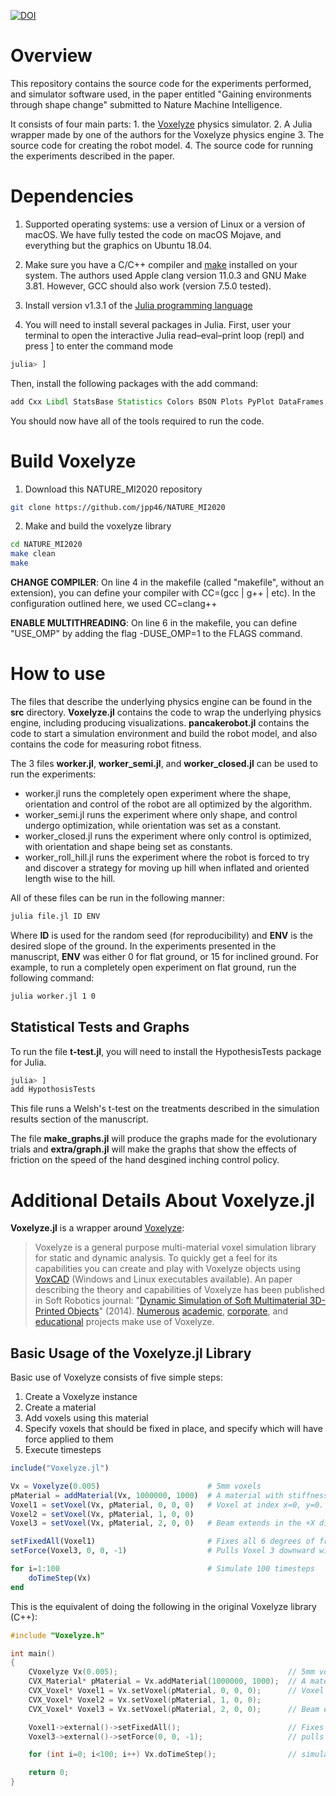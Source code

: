 [![DOI](https://zenodo.org/badge/292129110.svg)](https://zenodo.org/badge/latestdoi/292129110)

# Overview
This repository contains the source code for the experiments performed, and simulator software used, in the paper entitled "Gaining environments through shape change" submitted to Nature Machine Intelligence.

It consists of four main parts: 1. the [Voxelyze](https://github.com/jonhiller/Voxelyze) physics simulator. 2. A Julia wrapper made by one of the authors for the Voxelyze physics engine 3. The source code for creating the robot model. 4. The source code for running the experiments described in the paper.

# Dependencies
1. Supported operating systems: use a version of Linux or a version of macOS. We have fully tested the code on macOS Mojave, and everything but the graphics on Ubuntu 18.04.

2. Make sure you have a C/C++ compiler and [make](https://www.gnu.org/software/make/) installed on your system. The authors used Apple clang version 11.0.3 and GNU Make 3.81. However, GCC should also work (version 7.5.0 tested).

3. Install version v1.3.1 of the [Julia programming language](https://julialang.org/downloads/oldreleases/)

4. You will need to install several packages in Julia. First, user your terminal to open the interactive Julia read–eval–print loop (repl) and press ] to enter the command mode
```julia
julia> ]
```
Then, install the following packages with the add command:
```julia
add Cxx Libdl StatsBase Statistics Colors BSON Plots PyPlot DataFrames CSV Makie GLMakie Formatting
```

You should now have all of the tools required to run the code.

# Build Voxelyze

1. Download this NATURE_MI2020 repository

```bash
git clone https://github.com/jpp46/NATURE_MI2020
```

2. Make and build the voxelyze library

```bash
cd NATURE_MI2020
make clean
make
```

**CHANGE COMPILER**: On line 4 in the makefile (called "makefile", without an extension), you can define your compiler with CC=(gcc | g++ | etc). In the configuration outlined here, we used CC=clang++ 

**ENABLE MULTITHREADING**: On line 6 in the makefile, you can define "USE_OMP" by adding the flag -DUSE_OMP=1 to the FLAGS command.

# How to use

The files that describe the underlying physics engine can be found in the **src** directory. **Voxelyze.jl** contains the code to wrap the underlying physics engine, including producing visualizations. **pancakerobot.jl** contains the code to start a simulation environment and build the robot model, and also contains the code for measuring robot fitness.

The 3 files **worker.jl**, **worker_semi.jl**, and **worker_closed.jl** can be used to run the experiments:
- worker.jl runs the completely open experiment where the shape, orientation and control of the robot are all optimized by the algorithm.
- worker_semi.jl runs the experiment where only shape, and control undergo optimization, while orientation was set as a constant.
- worker_closed.jl runs the experiment where only control is optimized, with orientation and shape being set as constants.
- worker_roll_hill.jl runs the experiment where the robot is forced to try and discover a strategy for moving up hill when inflated and oriented length wise to the hill.

All of these files can be run in the following manner:
```bash
julia file.jl ID ENV
```
Where **ID** is used for the random seed (for reproducibility) and **ENV** is the desired slope of the ground. In the experiments presented in the manuscript, **ENV** was either 0 for flat ground, or 15 for inclined ground. For example, to run a completely open experiment on flat ground, run the following command:
```bash
julia worker.jl 1 0
```

## Statistical Tests and Graphs

To run the file **t-test.jl**, you will need to install the HypothesisTests package for Julia.
```julia
julia> ]
add HypothosisTests
```
This file runs a Welsh's t-test on the treatments described in the simulation results section of the manuscript.

The file **make_graphs.jl** will produce the graphs made for the evolutionary trials and **extra/graph.jl** will make the graphs that show the effects of friction on the speed of the hand desgined inching control policy.

# Additional Details About Voxelyze.jl

**Voxelyze.jl** is a wrapper around [Voxelyze](https://github.com/jonhiller/Voxelyze):

>Voxelyze is a general purpose multi-material voxel simulation library for static and dynamic analysis. To quickly get a feel for its capabilities you can create and play with Voxelyze objects using [VoxCAD](https://www.creativemachineslab.com/voxcad.html) (Windows and Linux executables available). An paper describing the theory and capabilities of Voxelyze has been published in Soft Robotics journal: "[Dynamic Simulation of Soft Multimaterial 3D-Printed Objects](http://online.liebertpub.com/doi/pdfplus/10.1089/soro.2013.0010)" (2014). [Numerous](https://sites.google.com/site/jonhiller/hardware/soft-robots) [academic](http://creativemachines.cornell.edu/soft-robots), [corporate](http://www.fastcompany.com/3006259/stratasyss-programmable-materials-just-add-water), and [educational](http://www.sciencebuddies.org/science-fair-projects/project_ideas/Robotics_p016.shtml) projects make use of Voxelyze.


## Basic Usage of the Voxelyze.jl Library

Basic use of Voxelyze consists of five simple steps:

1. Create a Voxelyze instance
2. Create a material
3. Add voxels using this material
4. Specify voxels that should be fixed in place, and specify which will have force applied to them
5. Execute timesteps

```julia
include("Voxelyze.jl")

Vx = Voxelyze(0.005)                        # 5mm voxels
pMaterial = addMaterial(Vx, 1000000, 1000)  # A material with stiffness E=1MPa and density 1000Kg/m^3
Voxel1 = setVoxel(Vx, pMaterial, 0, 0, 0)   # Voxel at index x=0, y=0. z=0
Voxel2 = setVoxel(Vx, pMaterial, 1, 0, 0)
Voxel3 = setVoxel(Vx, pMaterial, 2, 0, 0)   # Beam extends in the +X direction

setFixedAll(Voxel1)                         # Fixes all 6 degrees of freedom with an external condition on Voxel 1
setForce(Voxel3, 0, 0, -1)                  # Pulls Voxel 3 downward with 1 Newton of force.

for i=1:100                                 # Simulate 100 timesteps
    doTimeStep(Vx)
end
```

This is the equivalent of doing the following in the original Voxelyze library (C++):

```c++
#include "Voxelyze.h"

int main()
{
    CVoxelyze Vx(0.005);                                      // 5mm voxels
    CVX_Material* pMaterial = Vx.addMaterial(1000000, 1000);  // A material with stiffness E=1MPa and density 1000Kg/m^3
    CVX_Voxel* Voxel1 = Vx.setVoxel(pMaterial, 0, 0, 0);      // Voxel at index x=0, y=0. z=0
    CVX_Voxel* Voxel2 = Vx.setVoxel(pMaterial, 1, 0, 0);
    CVX_Voxel* Voxel3 = Vx.setVoxel(pMaterial, 2, 0, 0);      // Beam extends in the +X direction

    Voxel1->external()->setFixedAll();                        // Fixes all 6 degrees of freedom with an external condition on Voxel 1
    Voxel3->external()->setForce(0, 0, -1);                   // pulls Voxel 3 downward with 1 Newton of force.

    for (int i=0; i<100; i++) Vx.doTimeStep();                // simulate  100 timesteps.

    return 0;
}
```